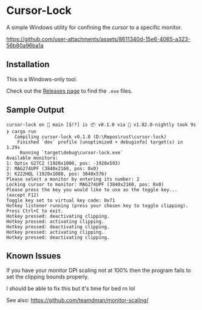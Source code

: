 # Cursor-Lock

A simple Windows utility for confining the cursor to a specific monitor.

https://github.com/user-attachments/assets/8611340d-15e6-4065-a323-56b80a96ba1a


## Installation

This is a Windows-only tool.

Check out the [Releases page](https://github.com/TeamDman/cursor-lock/releases) to find the `.exe` files.

## Sample Output


```pwsh
cursor-lock on  main [$!?] is 📦 v0.1.0 via 🦀 v1.82.0-nightly took 9s
❯ cargo run
   Compiling cursor-lock v0.1.0 (D:\Repos\rust\cursor-lock)
    Finished `dev` profile [unoptimized + debuginfo] target(s) in 1.29s
     Running `target\debug\cursor-lock.exe`
Available monitors:
1: Optix G27C2 (1920x1080, pos: -1920x593)
2: MAG274UPF (3840x2160, pos: 0x0)
3: K222HQL (1920x1080, pos: 3840x576)
Please select a monitor by entering its number: 2
Locking cursor to monitor: MAG274UPF (3840x2160, pos: 0x0)
Please press the key you would like to use as the toggle key... (except F12)
Toggle key set to virtual key code: 0x71
Hotkey listener running (press your chosen key to toggle clipping). Press Ctrl+C to exit.
Hotkey pressed: deactivating clipping.
Hotkey pressed: activating clipping.
Hotkey pressed: deactivating clipping.
Hotkey pressed: activating clipping.
Hotkey pressed: deactivating clipping.
```


## Known Issues

If you have your monitor DPI scaling not at 100% then the program fails to set the clipping bounds properly.

I should be able to fix this but it's time for bed rn lol

See also: https://github.com/teamdman/monitor-scaling/
